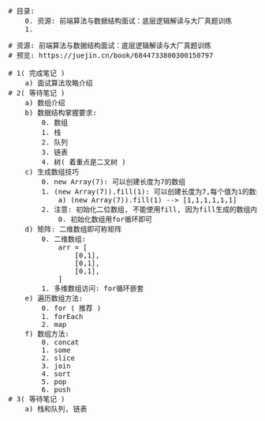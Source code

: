 <pre>
# 目录:
    0. 资源: 前端算法与数据结构面试：底层逻辑解读与大厂真题训练
    1. 
</pre>

<pre>
# 资源: 前端算法与数据结构面试：底层逻辑解读与大厂真题训练
# 预览: https://juejin.cn/book/6844733800300150797

# 1( 完成笔记 )
    a) 面试算法攻略介绍
# 2( 等待笔记 )
    a) 数组介绍
    b) 数据结构掌握要求:
        0. 数组
        1. 栈
        2. 队列
        3. 链表
        4. 树( 着重点是二叉树 )
    c) 生成数组技巧
        0. new Array(7): 可以创建长度为7的数组
        1. (new Array(7)).fill(1): 可以创建长度为7,每个值为1的数组
            a) (new Array(7)).fill(1) --> [1,1,1,1,1,1]
        2. 注意: 初始化二位数组, 不能使用fill, 因为fill生成的数组内容，指向同一个内存地址
            0. 初始化数组用for循环即可
    d) 矩阵: 二维数组即可称矩阵
        0. 二维数组: 
            arr = [
                [0,1],
                [0,1],
                [0,1],
            ]
        1. 多维数组访问: for循环嵌套
    e) 遍历数组方法:
        0. for ( 推荐 )
        1. forEach
        2. map
    f) 数组方法:
        0. concat
        1. some
        2. slice
        3. join
        4. sort
        5. pop
        6. push
# 3( 等待笔记 )
    a) 栈和队列, 链表 
</pre>